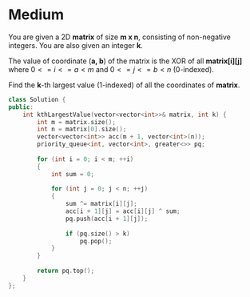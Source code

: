 # Medium

You are given a 2D **matrix** of size **m x n**, consisting of non-negative integers. You are also given an integer **k**.

The value of coordinate (**a, b**) of the matrix is the XOR of all **matrix[i][j]** where $0 <= i <= a < m$ and $0 <= j <= b < n$ (0-indexed).

Find the **k**-th largest value (1-indexed) of all the coordinates of **matrix**.

```cpp
class Solution {
public:
    int kthLargestValue(vector<vector<int>>& matrix, int k) {
        int m = matrix.size();
        int n = matrix[0].size();
        vector<vector<int>> acc(m + 1, vector<int>(n));
        priority_queue<int, vector<int>, greater<>> pq;
        
        for (int i = 0; i < m; ++i)
        {
            int sum = 0;
            
            for (int j = 0; j < n; ++j)
            {
                sum ^= matrix[i][j];
                acc[i + 1][j] = acc[i][j] ^ sum;
                pq.push(acc[i + 1][j]);
                
                if (pq.size() > k)
                    pq.pop();
            }
        }
        
        return pq.top();
    }
};
```
